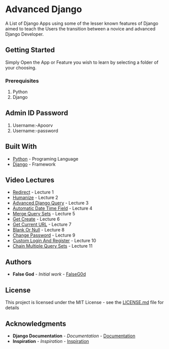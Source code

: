 # Advanced Django

A List of Django Apps using some of the lesser known features of Django aimed to teach the Users the transition between a novice and advanced Django Developer.

## Getting Started

Simply Open the App or Feature you wish to learn by selecting a folder of your choosing.

### Prerequisites

1. Python
2. Django

## Admin ID Password

1. Username:-Apoorv
2. Username:-password

## Built With

* [Python](http://www.dropwizard.io/1.0.2/docs/) - Programing Language
* [Django](https://maven.apache.org/) - Framework

## Video Lectures

* [Redirect](https://youtu.be/YsHd-l7QdI8) - Lecture 1
* [Humanize](https://youtu.be/i-1UXTp2Onk) - Lecture 2
* [Advanced Django Query](https://youtu.be/zjHLWkdSv1E) - Lecture 3
* [Automatic Date Time Field](https://youtu.be/FTMORnzf3-I) - Lecture 4
* [Merge Query Sets](https://youtu.be/0-NMAtb8txE) - Lecture 5
* [Get Create](https://youtu.be/sWuZla1w3D4) - Lecture 6
* [Get Current URL](https://youtu.be/d3So0GZ13f8) - Lecture 7
* [Blank Or Null](https://youtu.be/UlkPvEYQqps) - Lecture 8
* [Change Password](https://youtu.be/00sdVcuYki0) - Lecture 9
* [Custom Login And Register](https://youtu.be/sD97NMs1l9s) - Lecture 10
* [Chain Multiple Query Sets](https://youtu.be/WskpiwQrmTA) - Lecture 11

## Authors

* **False God** - *Initial work* - [FalseG0d](https://github.com/FalseG0d)

## License

This project is licensed under the MIT License - see the [LICENSE.md](LICENSE.md) file for details

## Acknowledgments

* **Django Documentation** - *Documentation* - [Documentation](https://github.com/FalseG0d)
* **Inspiration** - *Inspiration* - [Inspiration](https://simpleisbetterthancomplex.com/)
